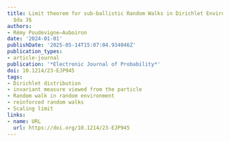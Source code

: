 ```yaml
---
title: Limit theorem for sub-ballistic Random Walks in Dirichlet Environment in dimension
  $d≥ 3$
authors:
- Rémy Poudevigne–Auboiron
date: '2024-01-01'
publishDate: '2025-05-14T15:07:04.934046Z'
publication_types:
- article-journal
publication: '*Electronic Journal of Probability*'
doi: 10.1214/23-EJP945
tags:
- Dirichlet distribution
- invariant measure viewed from the particle
- Random walk in random environment
- reinforced random walks
- Scaling limit
links:
- name: URL
  url: https://doi.org/10.1214/23-EJP945
---
```

